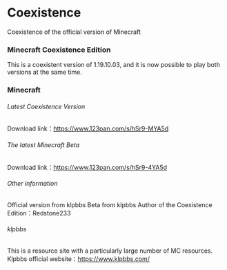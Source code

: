 # Coexistence
Coexistence of the official version of Minecraft

### Minecraft Coexistence Edition
This is a coexistent version of 1.19.10.03, and it is now possible to play both versions at the same time.

### Minecraft
###### Latest Coexistence Version
Download link：https://www.123pan.com/s/hSr9-MYA5d

###### The latest Minecraft Beta
Download link：https://www.123pan.com/s/hSr9-4YA5d

###### Other information
Official version from klpbbs
Beta from klpbbs
Author of the Coexistence Edition：Redstone233

###### klpbbs
This is a resource site with a particularly large number of MC resources.
Klpbbs official website：https://www.klpbbs.com/
